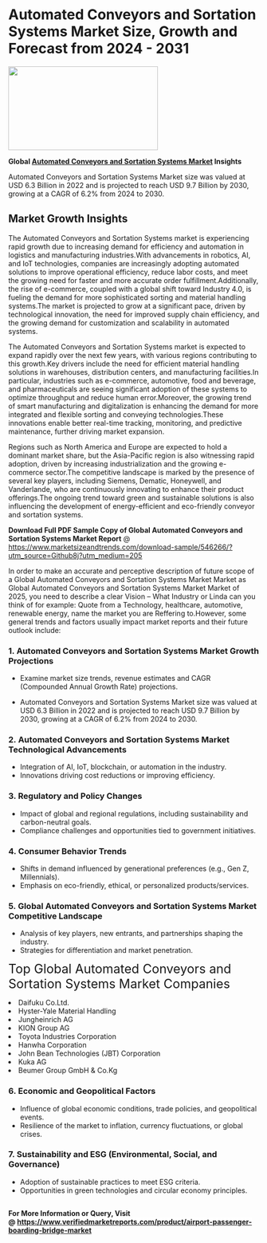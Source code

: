 <H1>Automated Conveyors and Sortation Systems Market Size, Growth and Forecast from 2024 - 2031</H1><img class="aligncenter size-medium wp-image-584254" src="https://thirdeyenews.in/wp-content/uploads/2024/09/Global-Market-Research-300x168.jpeg" alt="" width="300" height="168" /><p><strong>Global&nbsp;<a href="https://www.marketsizeandtrends.com/download-sample/546266/?utm_source=Github8j?utm_medium=205">Automated Conveyors and Sortation Systems Market</a> Insights</strong></p><p>Automated Conveyors and Sortation Systems Market size was valued at USD 6.3 Billion in 2022 and is projected to reach USD 9.7 Billion by 2030, growing at a CAGR of 6.2% from 2024 to 2030.</p><p><h2>Market Growth Insights</h2> <p>The Automated Conveyors and Sortation Systems market is experiencing rapid growth due to increasing demand for efficiency and automation in logistics and manufacturing industries.With advancements in robotics, AI, and IoT technologies, companies are increasingly adopting automated solutions to improve operational efficiency, reduce labor costs, and meet the growing need for faster and more accurate order fulfillment.Additionally, the rise of e-commerce, coupled with a global shift toward Industry 4.0, is fueling the demand for more sophisticated sorting and material handling systems.The market is projected to grow at a significant pace, driven by technological innovation, the need for improved supply chain efficiency, and the growing demand for customization and scalability in automated systems.</p> <p>The Automated Conveyors and Sortation Systems market is expected to expand rapidly over the next few years, with various regions contributing to this growth.Key drivers include the need for efficient material handling solutions in warehouses, distribution centers, and manufacturing facilities.In particular, industries such as e-commerce, automotive, food and beverage, and pharmaceuticals are seeing significant adoption of these systems to optimize throughput and reduce human error.Moreover, the growing trend of smart manufacturing and digitalization is enhancing the demand for more integrated and flexible sorting and conveying technologies.These innovations enable better real-time tracking, monitoring, and predictive maintenance, further driving market expansion.</p> <p>Regions such as North America and Europe are expected to hold a dominant market share, but the Asia-Pacific region is also witnessing rapid adoption, driven by increasing industrialization and the growing e-commerce sector.The competitive landscape is marked by the presence of several key players, including Siemens, Dematic, Honeywell, and Vanderlande, who are continuously innovating to enhance their product offerings.The ongoing trend toward green and sustainable solutions is also influencing the development of energy-efficient and eco-friendly conveyor and sortation systems.</p> <p><span class=""><strong>Download Full PDF Sample Copy of Global Automated Conveyors and Sortation Systems Market Report</strong> @ <a href="https://www.marketsizeandtrends.com/download-sample/546266/?utm_source=Github8j?utm_medium=205" target="_blank">https://www.marketsizeandtrends.com/download-sample/546266/?utm_source=Github8j?utm_medium=205</a></span></p><p>In order to make an accurate and perceptive description of future scope of a Global&nbsp;Automated Conveyors and Sortation Systems Market Market as Global&nbsp;Automated Conveyors and Sortation Systems Market Market of 2025, you need to describe a clear Vision &ndash; What Industry or Linda can you think of for example: Quote from a Technology, healthcare, automotive, renewable energy, name the market you are Reffering to.However, some general trends and factors usually impact market reports and their future outlook include:</p><h3>1.&nbsp;<strong>Automated Conveyors and Sortation Systems Market Growth Projections</strong></h3><ul><li>Examine market size trends, revenue estimates and CAGR (Compounded Annual Growth Rate) projections.</li><li><p>Automated Conveyors and Sortation Systems Market size was valued at USD 6.3 Billion in 2022 and is projected to reach USD 9.7 Billion by 2030, growing at a CAGR of 6.2% from 2024 to 2030.</p></li></ul><h3>2.&nbsp;<strong>Automated Conveyors and Sortation Systems Market Technological Advancements</strong></h3><ul><li>Integration of AI, IoT, blockchain, or automation in the industry.</li><li>Innovations driving cost reductions or improving efficiency.</li></ul><h3>3.&nbsp;<strong>Regulatory and Policy Changes</strong></h3><ul><li>Impact of global and regional regulations, including sustainability and carbon-neutral goals.</li><li>Compliance challenges and opportunities tied to government initiatives.</li></ul><h3>4.&nbsp;<strong>Consumer Behavior Trends</strong></h3><ul><li>Shifts in demand influenced by generational preferences (e.g., Gen Z, Millennials).</li><li>Emphasis on eco-friendly, ethical, or personalized products/services.</li></ul><h3>5.&nbsp;<strong>Global Automated Conveyors and Sortation Systems Market Competitive Landscape</strong></h3><ul><li>Analysis of key players, new entrants, and partnerships shaping the industry.</li><li>Strategies for differentiation and market penetration.</li></ul><p data-pm-slice="1 1 []"><span style="color: inherit; font-family: inherit; font-size: 25px;">Top Global Automated Conveyors and Sortation Systems Market Companies</span></p><div class="" data-test-id=""><p><li>Daifuku Co.Ltd.</li><li> Hyster-Yale Material Handling</li><li> Jungheinrich AG</li><li> KION Group AG</li><li> Toyota Industries Corporation</li><li> Hanwha Corporation</li><li> John Bean Technologies (JBT) Corporation</li><li> Kuka AG</li><li> Beumer Group GmbH & Co.Kg</li></p></div><h3>6.&nbsp;<strong>Economic and Geopolitical Factors</strong></h3><ul><li>Influence of global economic conditions, trade policies, and geopolitical events.</li><li>Resilience of the market to inflation, currency fluctuations, or global crises.</li></ul><h3>7.&nbsp;<strong>Sustainability and ESG (Environmental, Social, and Governance)</strong></h3><ul><li>Adoption of sustainable practices to meet ESG criteria.</li><li>Opportunities in green technologies and circular economy principles.</li></ul><h2><strong style="font-size: 14px;">For More Information or Query, Visit @&nbsp;</strong><a style="background-color: #ffffff; font-size: 14px;" href="https://www.marketsizeandtrends.com/report/automated-conveyors-and-sortation-systems-market/" target="_blank">https://www.verifiedmarketreports.com/product/airport-passenger-boarding-bridge-market</a></h2>